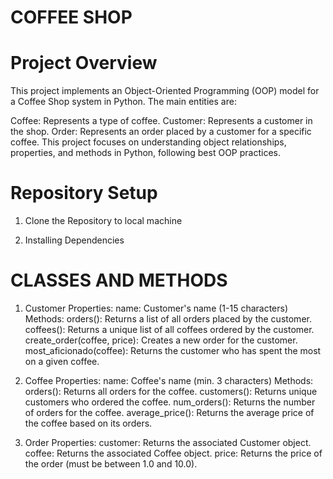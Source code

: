# COFFEE SHOP

# Project Overview
This project implements an Object-Oriented Programming (OOP) model for a Coffee Shop system in Python. The main entities are:

Coffee: Represents a type of coffee.
Customer: Represents a customer in the shop.
Order: Represents an order placed by a customer for a specific coffee.
This project focuses on understanding object relationships, properties, and methods in Python, following best OOP practices.

# Repository Setup
1. Clone the Repository to local machine

2. Installing Dependencies

# CLASSES AND METHODS

1. Customer
Properties:
name: Customer's name (1-15 characters)
Methods:
orders(): Returns a list of all orders placed by the customer.
coffees(): Returns a unique list of all coffees ordered by the customer.
create_order(coffee, price): Creates a new order for the customer.
most_aficionado(coffee): Returns the customer who has spent the most on a given coffee.

2. Coffee
Properties:
name: Coffee's name (min. 3 characters)
Methods:
orders(): Returns all orders for the coffee.
customers(): Returns unique customers who ordered the coffee.
num_orders(): Returns the number of orders for the coffee.
average_price(): Returns the average price of the coffee based on its orders.

3. Order
Properties:
customer: Returns the associated Customer object.
coffee: Returns the associated Coffee object.
price: Returns the price of the order (must be between 1.0 and 10.0).